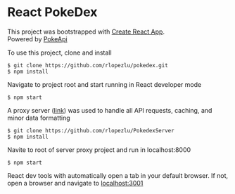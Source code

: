 # React PokeDex

This project was bootstrapped with [Create React App](https://github.com/facebookincubator/create-react-app).  
Powered by [PokeApi](https://pokeapi.co/)

To use this project, clone and install

```
$ git clone https://github.com/rlopezlu/pokedex.git  
$ npm install
```

Navigate to project root and start running in React developer mode

```
$ npm start
```

A proxy server ([link](https://github.com/rlopezlu/PokedexServer)) was used to handle all API requests, caching, and minor data formatting

```
$ git clone https://github.com/rlopezlu/PokedexServer
$ npm install
```
Navite to root of server proxy project and run in localhost:8000 

```
$ npm start
```

React dev tools with automatically open a tab in your default browser. If not, open a browser and navigate to [localhost:3001](localhost:3000)
